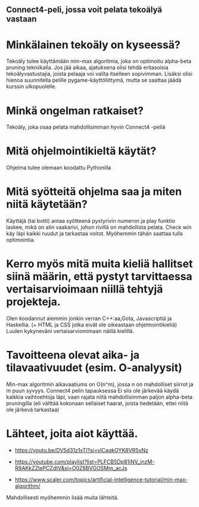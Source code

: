 
## Connect4-peli, jossa voit pelata tekoälyä vastaan

# Minkälainen tekoäly on kyseessä?

Tekoäly tulee käyttämään min-max algoritmia, joka on optimoitu alpha-beta pruning tekniikalla. Jos jää aikaa, ajatuksena olisi tehdä eritasoisia tekoälyvastustajia, joista pelaaja voi valita itselleen sopivimman. Lisäksi olisi hienoa suunnitella pelille pygame-käyttöliittymä, mutta se saattaa jäädä kurssin ulkopuolelle.

# Minkä ongelman ratkaiset?

Tekoäly, joka osaa pelata mahdollisimman hyvin Connect4 -peliä

# Mitä ohjelmointikieltä käytät?

Ohjelma tulee olemaan koodattu Pythonilla

# Mitä syötteitä ohjelma saa ja miten niitä käytetään?

Käyttäjä (tai botti) antaa syötteenä pystyrivin numeron ja play funktio laskee, mikä on alin vaakarivi, johon rivillä on mahdollista pelata. Check win käy läpi kaikki ruudut ja tarkastaa voitot. Myöhemmin tähän saattaa tulla optimointia.


# Kerro myös mitä muita kieliä hallitset siinä määrin, että pystyt tarvittaessa vertaisarvioimaan niillä tehtyjä projekteja.

Olen koodannut aiemmin jonkin verran C++:aa,Gota, Javascriptiä ja Haskellia. (+ HTML ja CSS jotka eivät ole oikeastaan ohjelmointikieliä) Luulen kykyneväni vertaisarviomimaan näillä kielillä.

# Tavoitteena olevat aika- ja tilavaativuudet (esim. O-analyysit)

Min-max algoritmin aikavaatiums on O(n^m), jossa n on mahdolliset siirrot ja m puun syvyys. Connect4 pelin tapauksessa Ei siis ole järkevää käydä kaikkia vaihtoehtoja läpi, vaan rajata niitä mahdollisimman paljon alpha-beta pruningilla (eli välttää kokonaan sellaiset haarat, joista tiedetään, ettei niitä ole järkevä tarkastaa)

# Lähteet, joita aiot käyttää.

- https://youtu.be/DV5d31z1xTI?si=vICaqkOYK8VR5vNz

- https://youtube.com/playlist?list=PLFCB5Dp81iNV_inzM-R9AKkZZlePCZdtV&si=O0Z6BVGOSMm_acJs

- https://www.scaler.com/topics/artificial-intelligence-tutorial/min-max-algorithm/


Mahdollisesti myöhemmin lisää muita lähteitä. 

